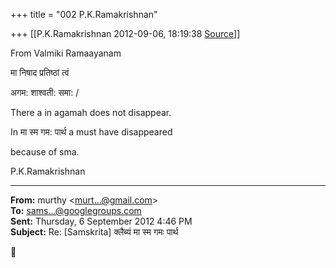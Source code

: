 +++
title = "002 P.K.Ramakrishnan"

+++
[[P.K.Ramakrishnan	2012-09-06, 18:19:38 [Source](https://groups.google.com/g/samskrita/c/APNjmR0QIw4)]]



From Valmiki Ramaayanam  

  

मा निषाद प्रतिष्ठां त्वं

अगम: शाश्वती: समा: /

  

There a in agamah does not disappear.

  

In मा स्म गम: पार्थ a must have disappeared

because of sma.

  

P.K.Ramakrishnan

------------------------------------------------------------------------

**From:** murthy \<[murt...@gmail.com]()\>  
**To:** [sams...@googlegroups.com]()  
**Sent:** Thursday, 6 September 2012 4:46 PM  
**Subject:** Re: \[Samskrita\] क्लैब्यं मा स्म गमः पार्थ  



